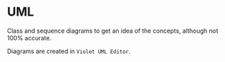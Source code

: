 UML
===

Class and sequence diagrams to get an idea of the concepts, although not 100% accurate.

Diagrams are created in `Violet UML Editor`.